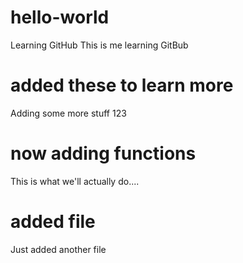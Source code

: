 # hello-world
Learning GitHub
This is me learning GitBub

# added these to learn more
Adding some more stuff
123

# now adding functions
This is what we'll actually do....

# added file
Just added another file